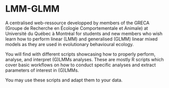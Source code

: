 # LMM-GLMM
A centralised web-ressource developped by members of the GRECA (Groupe de Recherche en Écologie Comportementale et Animale) at Université du Québec à Montréal for students and new members who wish learn how to perform linear (LMM) and generalised (GLMM) linear mixed models as they are used in evolutionary behavioural ecology. 

You will find with different scripts showcasing how to properly perform, analyse, and interpret (G)LMMs analyses. These are mostly R scripts which cover basic workflows on how to conduct specific analyses and extract parameters of interest in (G)LMMs.

You may use these scripts and adapt them to your data.
